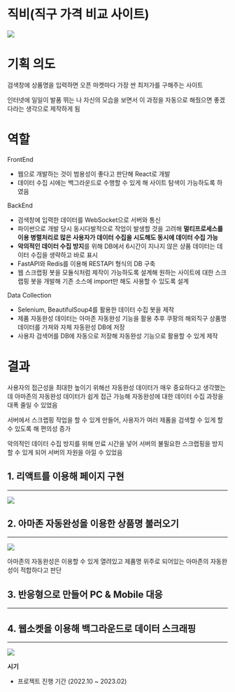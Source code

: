 # 직비(직구 가격 비교 사이트)

![](https://s3-us-west-2.amazonaws.com/secure.notion-static.com/6963909a-6eed-4dd7-99ea-7f249f3cd265/Untitled.png)

# 기획 의도

검색창에 상품명을 입력하면 오픈 마켓마다 가장 싼 최저가를 구해주는 사이트

인터넷에 일일이 발품 뛰는 나 자신의 모습을 보면서 이 과정을 자동으로 해줬으면 좋겠다라는 생각으로 제작하게 됨

# 역할

FrontEnd

- 웹으로 개발하는 것이 범용성이 좋다고 판단해 React로 개발
- 데이터 수집 시에는 백그라운드로 수행할 수 있게 해 사이트 탐색이 가능하도록 하였음

BackEnd

- 검색창에 입력한 데이터를 WebSocket으로 서버와 통신
- 파이썬으로 개발 당시 동시다발적으로 작업이 발생할 것을 고려해
**멀티프로세스를 이용 병렬처리로 많은 사용자가 데이터 수집을 시도해도
동시에 데이터 수집 가능**
- **악의적인 데이터 수집 방지**를 위해 DB에서 6시간이 지나지 않은 상품 데이터는 데이터 수집을 생략하고 바로 표시
- FastAPI와 Redis를 이용해 RESTAPI 형식의 DB 구축
- 웹 스크랩핑 봇을 모듈식처럼 제작이 가능하도록 설계해 원하는 사이트에 대한 스크랩핑 봇을 개발해 기존 소스에 import만 해도 사용할 수 있도록 설계

Data Collection

- Selenium, BeautifulSoup4를 활용한 데이터 수집 봇을 제작
- 제품 자동완성 데이터는 아마존 자동완성 기능을 활용
추후 쿠팡의 해외직구 상품명 데이터를 가져와 자체 자동완성 DB에 저장
- 사용자 검색어를 DB에 자동으로 저장해 자동완성 기능으로 활용할 수 있게 제작

# 결과

사용자의 접근성을 최대한 높이기 위해선 자동완성 데이터가 매우 중요하다고 생각했는데 아마존의 자동완성 데이터가 쉽게 접근 가능해 자동완성에 대한 데이터 수집 과정을 대폭 줄일 수 있었음

서버에서 스크랩핑 작업을 할 수 있게 만들어, 사용자가 여러 제품을 검색할 수 있게 할 수 있도록 해 편의성 증가

악의적인 데이터 수집 방지를 위해 만료 시간을 넣어 서버의 불필요한 스크랩핑을 방지 할 수 있게 되어 서버의 자원을 아낄 수 있었음

## 1. 리액트를 이용해 페이지 구현

---

![](https://s3-us-west-2.amazonaws.com/secure.notion-static.com/a39a26de-086e-4f9d-98f7-988a04a1ea47/Untitled.png)

## 2. 아마존 자동완성을 이용한 상품명 불러오기

---

![](https://s3-us-west-2.amazonaws.com/secure.notion-static.com/b0c2af4c-22c1-4e2b-b004-c7b9a8783db7/Untitled.png)

아마존의 자동완성은 이용할 수 있게 열려있고
제품명 위주로 되어있는 아마존의 자동완성이 적합하다고 판단

## 3. 반응형으로 만들어 PC & Mobile 대응

---

[](https://s3-us-west-2.amazonaws.com/secure.notion-static.com/e4172278-333c-45ab-9d1a-3b625ca67fe3/Untitled.webm)

## 4. 웹소켓을 이용해 백그라운드로 데이터 스크래핑

---

![](https://s3-us-west-2.amazonaws.com/secure.notion-static.com/17514875-1d88-4722-bacf-0139dad8a31b/Untitled.png)

**시기**

- 프로젝트 진행 기간 (2022.10 ~ 2023.02)
